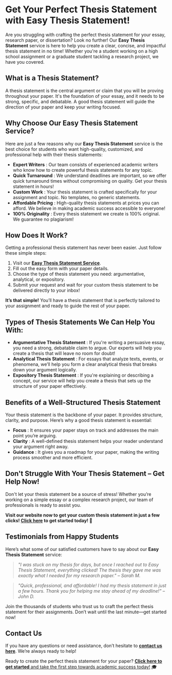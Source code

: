 # Get Your Perfect Thesis Statement with Easy Thesis Statement!

Are you struggling with crafting the perfect thesis statement for your essay, research paper, or dissertation? Look no further! Our **Easy Thesis Statement** service is here to help you create a clear, concise, and impactful thesis statement in no time! Whether you're a student working on a high school assignment or a graduate student tackling a research project, we have you covered.

## What is a Thesis Statement?

A thesis statement is the central argument or claim that you will be proving throughout your paper. It's the foundation of your essay, and it needs to be strong, specific, and debatable. A good thesis statement will guide the direction of your paper and keep your writing focused.

## Why Choose Our Easy Thesis Statement Service?

Here are just a few reasons why our **Easy Thesis Statement** service is the best choice for students who want high-quality, customized, and professional help with their thesis statements:

- **Expert Writers** : Our team consists of experienced academic writers who know how to create powerful thesis statements for any topic.
- **Quick Turnaround** : We understand deadlines are important, so we offer quick turnaround times without compromising on quality. Get your thesis statement in hours!
- **Custom Work** : Your thesis statement is crafted specifically for your assignment and topic. No templates, no generic statements.
- **Affordable Pricing** : High-quality thesis statements at prices you can afford. We believe in making academic success accessible to everyone!
- **100% Originality** : Every thesis statement we create is 100% original. We guarantee no plagiarism!

## How Does It Work?

Getting a professional thesis statement has never been easier. Just follow these simple steps:

1. Visit our [**Easy Thesis Statement Service**](https://tinyurl.com/topessay?keyword=easy+thesis+statement).
2. Fill out the easy form with your paper details.
3. Choose the type of thesis statement you need: argumentative, analytical, or expository.
4. Submit your request and wait for your custom thesis statement to be delivered directly to your inbox!

**It’s that simple!** You’ll have a thesis statement that is perfectly tailored to your assignment and ready to guide the rest of your paper.

## Types of Thesis Statements We Can Help You With:

- **Argumentative Thesis Statement** : If you're writing a persuasive essay, you need a strong, debatable claim to argue. Our experts will help you create a thesis that will leave no room for doubt!
- **Analytical Thesis Statement** : For essays that analyze texts, events, or phenomena, we’ll help you form a clear analytical thesis that breaks down your argument logically.
- **Expository Thesis Statement** : If you're explaining or describing a concept, our service will help you create a thesis that sets up the structure of your paper effectively.

## Benefits of a Well-Structured Thesis Statement

Your thesis statement is the backbone of your paper. It provides structure, clarity, and purpose. Here’s why a good thesis statement is essential:

- **Focus** : It ensures your paper stays on track and addresses the main point you’re arguing.
- **Clarity** : A well-defined thesis statement helps your reader understand your argument right away.
- **Guidance** : It gives you a roadmap for your paper, making the writing process smoother and more efficient.

## Don't Struggle With Your Thesis Statement – Get Help Now!

Don't let your thesis statement be a source of stress! Whether you’re working on a simple essay or a complex research project, our team of professionals is ready to assist you.

**Visit our website now to get your custom thesis statement in just a few clicks! [Click here](https://tinyurl.com/topessay?keyword=easy+thesis+statement) to get started today! 🚀**

## Testimonials from Happy Students

Here’s what some of our satisfied customers have to say about our **Easy Thesis Statement** service:

> _"I was stuck on my thesis for days, but once I reached out to Easy Thesis Statement, everything clicked! The thesis they gave me was exactly what I needed for my research paper." – Sarah M._

> _"Quick, professional, and affordable! I had my thesis statement in just a few hours. Thank you for helping me stay ahead of my deadline!" – John D._

Join the thousands of students who trust us to craft the perfect thesis statement for their assignments. Don’t wait until the last minute—get started now!

## Contact Us

If you have any questions or need assistance, don’t hesitate to [**contact us here**](https://tinyurl.com/topessay?keyword=easy+thesis+statement). We’re always ready to help!

Ready to create the perfect thesis statement for your paper? [**Click here to get started** and take the first step towards academic success today!](https://tinyurl.com/topessay?keyword=easy+thesis+statement) 🎓
